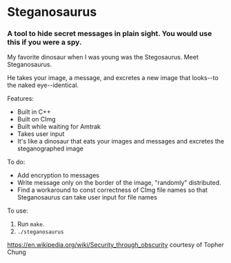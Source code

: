 # Steganosaurus
### A tool to hide secret messages in plain sight. You would use this if you were a spy.

My favorite dinosaur when I was young was the Stegosaurus. Meet Steganosaurus.

He takes your image, a message, and excretes a new image that looks--to the naked eye--identical.

Features:
- Built in C++
- Built on CImg
- Built while waiting for Amtrak
- Takes user input
- It's like a dinosaur that eats your images and messages and excretes the steganographed image

To do:
- Add encryption to messages
- Write message only on the border of the image, "randomly" distributed.
- Find a workaround to const correctness of CImg file names so that Steganosaurus can take user input for file names

To use:

1. Run `make`.
2. `./steganosaurus`

https://en.wikipedia.org/wiki/Security_through_obscurity courtesy of Topher Chung

